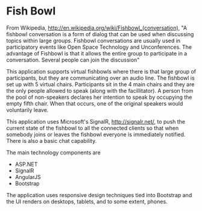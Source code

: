 Fish Bowl
===============

From Wikipedia, http://en.wikipedia.org/wiki/Fishbowl_(conversation), "A fishbowl conversation is a form of dialog that can be used when discussing topics within large groups. Fishbowl conversations are usually used in participatory events like Open Space Technology and Unconferences. The advantage of Fishbowl is that it allows the entire group to participate in a conversation. Several people can join the discussion"

This application supports virtual fishbowls where there is that large group of participants, but they are communicating over an audio line.  The fishbowl is set up with 5 virtual chairs.  Participants sit in the 4 main chairs and they are the only people allowed to speak (along with the facillitator).  A person from the pool of non-speakers declares her intention to speak by occupying the empty fifth chair.  When that occurs, one of the original speakers would voluntarily leave.

This application uses Microsoft's SignalR, http://signalr.net/, to push the current state of the fishbowl to all the connected clients so that when somebody joins or leaves the fishbowl everyone is immediately notified.  There is also a basic chat capability.

The main technology components are
- ASP.NET
- SignalR
- AngularJS
- Bootstrap

The application uses responsive design techniques tied into Bootstrap and the UI renders on desktops, tablets, and to some extent, phones.